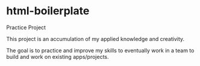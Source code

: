 # html-boilerplate
Practice Project

This project is an accumulation of my applied knowledge and creativity.

The goal is to practice and improve my skills to eventually work in a team to build and work on existing apps/projects.